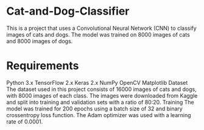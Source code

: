 # Cat-and-Dog-Classifier
This is a project that uses a Convolutional Neural Network (CNN) to classify images of cats and dogs. The model was trained on 8000 images of cats and 8000 images of dogs.

# Requirements
Python 3.x
TensorFlow 2.x
Keras 2.x
NumPy
OpenCV
Matplotlib
Dataset
The dataset used in this project consists of 16000 images of cats and dogs, with 8000 images of each class. The images were downloaded from Kaggle and split into training and validation sets with a ratio of 80:20.
Training
The model was trained for 200 epochs using a batch size of 32 and binary crossentropy loss function. The Adam optimizer was used with a learning rate of 0.0001.
